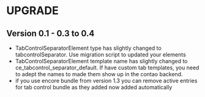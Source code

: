 # UPGRADE

## Version 0.1 - 0.3 to 0.4

* TabControlSeparatorElement type has slightly changed to tabcontrolSeparator. Use migration script to updated your elements
* TabControlSeparatorElement template name has slightly changed to ce_tabcontrol_separator_default. If have custom tab templates, you need to adept the names to made them show up in the contao backend.
* if you use encore bundle from version 1.3 you can remove active entries for tab control bundle as they added now added automatically